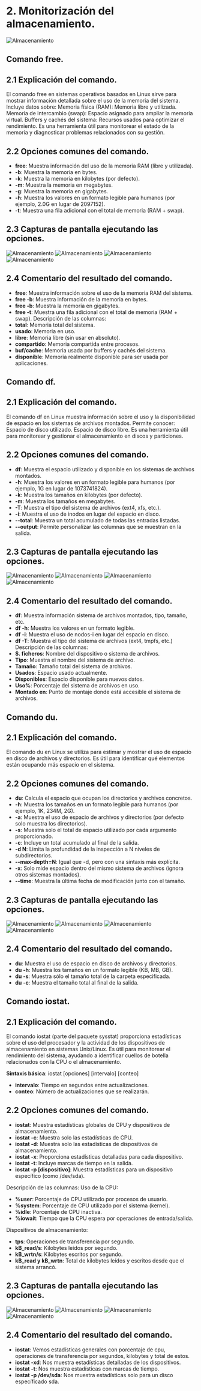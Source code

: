 # 2. Monitorización del almacenamiento.
![Almacenamiento](imagenes/Imagen_almacenamiento.jpeg)
## Comando free.
## 2.1	Explicación del comando.
El comando free en sistemas operativos basados en Linux sirve para mostrar información detallada sobre el uso de la memoria del sistema. 
Incluye datos sobre:
Memoria física (RAM): Memoria libre y utilizada.
Memoria de intercambio (swap): Espacio asignado para ampliar la memoria virtual.
Buffers y cachés del sistema: Recursos usados para optimizar el rendimiento.
Es una herramienta útil para monitorear el estado de la memoria y diagnosticar problemas relacionados con su gestión.
## 2.2	Opciones comunes del comando.
-	__free__: Muestra información del uso de la memoria RAM (libre y utilizada).
-	__-b__: Muestra la memoria en bytes.
-	__-k__: Muestra la memoria en kilobytes (por defecto).
-	__-m__: Muestra la memoria en megabytes.
-	__-g__: Muestra la memoria en gigabytes.
-	__-h__: Muestra los valores en un formato legible para humanos (por ejemplo, 2.0G en lugar de 2097152).
-	__-t__: Muestra una fila adicional con el total de memoria (RAM + swap).
## 2.3	Capturas de pantalla ejecutando las opciones.
![Almacenamiento](imagenes/1_free.PNG)
![Almacenamiento](imagenes/2_free.PNG)
![Almacenamiento](imagenes/3_free.PNG)
![Almacenamiento](imagenes/4_free.PNG)

## 2.4 Comentario del resultado del comando.
-	**free**: Muestra información sobre el uso de la memoria RAM del sistema.
-	**free -b**: Muestra información de la memoria en bytes.
-	**free -b**: Muestra la memoria en gigabytes.
-	**free -t**: Muestra una fila adicional con el total de memoria (RAM + swap).
Descripción de las columnas:
-	__total__: Memoria total del sistema.
-	__usado__: Memoria en uso.
-	__libre__: Memoria libre (sin usar en absoluto).
-	__compartido__: Memoria compartida entre procesos.
-	__buf/cache__: Memoria usada por buffers y cachés del sistema.
-	__disponible__: Memoria realmente disponible para ser usada por aplicaciones.
  
## Comando df.
## 2.1	Explicación del comando.
El comando df en Linux muestra información sobre el uso y la disponibilidad de espacio en los sistemas de archivos montados. Permite conocer:
Espacio de disco utilizado.
Espacio de disco libre.
Es una herramienta útil para monitorear y gestionar el almacenamiento en discos y particiones.
## 2.2	Opciones comunes del comando.
-	**df**: Muestra el espacio utilizado y disponible en los sistemas de archivos montados.
-	**-h**: Muestra los valores en un formato legible para humanos (por ejemplo, 1G en lugar de 1073741824).
-	**-k**: Muestra los tamaños en kilobytes (por defecto).
-	**-m**: Muestra los tamaños en megabytes.
-	**-T**: Muestra el tipo del sistema de archivos (ext4, xfs, etc.).
-	**-i**: Muestra el uso de inodos en lugar del espacio en disco.
-	**--total**: Muestra un total acumulado de todas las entradas listadas.
-	**--output**: Permite personalizar las columnas que se muestran en la salida.
## 2.3	Capturas de pantalla ejecutando las opciones.
![Almacenamiento](imagenes/1_df.PNG)
![Almacenamiento](imagenes/2_df.PNG)
![Almacenamiento](imagenes/3_df.PNG)
![Almacenamiento](imagenes/4_df.PNG)

## 2.4	Comentario del resultado del comando.
-	**df**: Muestra información sistema de archivos montados, tipo, tamaño, etc.
-	**df -h**: Muestra los valores en un formato legible.
-	**df -i**: Muestra el uso de nodos-i en lugar del espacio en disco.
-	**df -T**: Muestra el tipo del sistema de archivos (ext4, tmpfs, etc.)
Descripción de las columnas:
-	__S. ficheros__: Nombre del dispositivo o sistema de archivos.
-	__Tipo__: Muestra el nombre del sistema de archivo.
-	__Tamaño__: Tamaño total del sistema de archivos.
-	__Usados__: Espacio usado actualmente.
-	__Disponibles__: Espacio disponible para nuevos datos.
-	__Uso%__: Porcentaje del sistema de archivos en uso.
-	__Montado en__: Punto de montaje donde está accesible el sistema de archivos.
  
## Comando du.
## 2.1	Explicación del comando.
El comando du en Linux se utiliza para estimar y mostrar el uso de espacio en disco de archivos y directorios. Es útil para identificar qué elementos están ocupando más espacio en el sistema.
## 2.2	Opciones comunes del comando.
-	**du**: Calcula el espacio que ocupan los directorios y archivos concretos.
-	**-h**: Muestra los tamaños en un formato legible para humanos (por ejemplo, 1K, 234M, 2G).
-	**-a**: Muestra el uso de espacio de archivos y directorios (por defecto solo muestra los directorios).
-	**-s**: Muestra solo el total de espacio utilizado por cada argumento proporcionado.
-	**-c**: Incluye un total acumulado al final de la salida.
-	**-d N**: Limita la profundidad de la inspección a N niveles de subdirectorios.
-	**--max-depth=N**: Igual que -d, pero con una sintaxis más explícita.
-	**-x**: Solo mide espacio dentro del mismo sistema de archivos (ignora otros sistemas montados).
-	**--time**: Muestra la última fecha de modificación junto con el tamaño.
## 2.3	Capturas de pantalla ejecutando las opciones.
![Almacenamiento](imagenes/1_du.PNG)
![Almacenamiento](imagenes/2_du.PNG)
![Almacenamiento](imagenes/3_du.PNG)
![Almacenamiento](imagenes/4_du.PNG)

## 2.4	Comentario del resultado del comando.
-	**du**: Muestra el uso de espacio en disco de archivos y directorios.
-	**du -h**: Muestra los tamaños en un formato legible (KB, MB, GB).
-	**du -s**: Muestra sólo el tamaño total de la carpeta especificada.
-	**du -c**: Muestra el tamaño total al final de la salida.
  
## Comando iostat.
## 2.1	Explicación del comando.
El comando iostat (parte del paquete sysstat) proporciona estadísticas sobre el uso del procesador y la actividad de los dispositivos de almacenamiento en sistemas Unix/Linux. Es útil para monitorear el rendimiento del sistema, ayudando a identificar cuellos de botella relacionados con la CPU o el almacenamiento.

**Sintaxis básica**:
iostat [opciones] [intervalo] [conteo]

-	**intervalo**: Tiempo en segundos entre actualizaciones.
-	**conteo**: Número de actualizaciones que se realizarán.
## 2.2	Opciones comunes del comando.
-	**iostat**: Muestra estadísticas globales de CPU y dispositivos de almacenamiento.
-	**iostat -c**: Muestra solo las estadísticas de CPU.
-	**iostat -d**: Muestra solo las estadísticas de dispositivos de almacenamiento.
-	**iostat -x**: Proporciona estadísticas detalladas para cada dispositivo.
-	**iostat -t**: Incluye marcas de tiempo en la salida.
-	**iostat -p [dispositivo]**: Muestra estadísticas para un dispositivo específico (como /dev/sda).

Descripción de las columnas:
Uso de la CPU:
-	__%user__: Porcentaje de CPU utilizado por procesos de usuario.
-	__%system__: Porcentaje de CPU utilizado por el sistema (kernel).
-	__%idle__: Porcentaje de CPU inactiva.
-	__%iowait__: Tiempo que la CPU espera por operaciones de entrada/salida.

Dispositivos de almacenamiento:
-	**tps**: Operaciones de transferencia por segundo.
-	**kB_read/s**: Kilobytes leídos por segundo.
-	**kB_wrtn/s**: Kilobytes escritos por segundo.
-	**kB_read y kB_wrtn**: Total de kilobytes leídos y escritos desde que el sistema arrancó.
## 2.3	Capturas de pantalla ejecutando las opciones.
![Almacenamiento](imagenes/1_iostat.PNG)
![Almacenamiento](imagenes/2_iostat.PNG)
![Almacenamiento](imagenes/3_iostat.PNG)
![Almacenamiento](imagenes/4_iostat.PNG)

## 2.4	Comentario del resultado del comando.
-	**iostat**: Vemos estadísticas generales con porcentaje de cpu, operaciones de transferencia por segundos, kilobytes y total de estos.
-	**iostat -xd**: Nos muestra estadísticas detalladas de los dispositivos.
-	**iostat -t**: Nos muestra estadísticas con marcas de tiempo.
-	**iostat -p /dev/sda**: Nos muestra estadísticas solo para un disco específicado sda.
